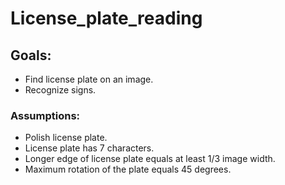 # License_plate_reading


## Goals:
* Find license plate on an image. 
* Recognize signs. 

### Assumptions:
* Polish license plate.
* License plate has 7 characters.
* Longer edge of license plate equals at least 1/3 image width. 
* Maximum rotation of the plate equals 45 degrees. 


